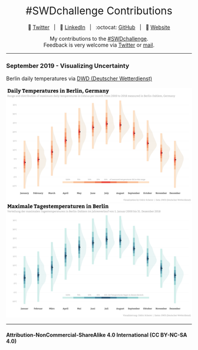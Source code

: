 <h1 style="font-weight:normal" align="center">
  &nbsp;#SWDchallenge Contributions&nbsp;
</h1>

<div align="center">

:speech_balloon: [Twitter][Twitter]&nbsp;&nbsp;&nbsp;|&nbsp;&nbsp;&nbsp;:necktie: [LinkedIn][LinkedIn]&nbsp;&nbsp;&nbsp;|&nbsp;&nbsp;&nbsp;:octocat: [GitHub][GitHub]&nbsp;&nbsp;&nbsp;|&nbsp;&nbsp;&nbsp;:link: [Website][Website]

</div>

<!--
Quick Link
-->

[Twitter]:https://twitter.com/CedScherer
[LinkedIn]:https://www.linkedin.com/in/cedricpscherer/
[GitHub]:https://github.com/Z3tt
[Website]:https://cedricscherer.netlify.com/

<div align="center">

My contributions to the [#SWDchallenge](http://www.storytellingwithdata.com/swdchallenge).  
Feedback is very welcome via [Twitter](https://twitter.com/cedscherer) or [mail](mailto:cedricphilippscherer@gmail.com).

</div>

***

### September 2019 - Visualizing Uncertainty
Berlin daily temperatures via [DWD (Deutscher Wetterdienst)](https://www.dwd.de/DE/leistungen/klimadatendeutschland/klarchivtagmonat.html)<br><br>
![./plots/2019_09/SWD_2019_09_Uncertainty.png](https://raw.githubusercontent.com/Z3tt/SWDchallenge/master/plots/2019_09/SWD_2019_09_Uncertainty.png)
![./plots/2019_09/SWD_2019_09_Uncertainty_ger.png](https://raw.githubusercontent.com/Z3tt/SWDchallenge/master/plots/2019_09/SWD_2019_09_Uncertainty_ger.png)

***

#### Attribution-NonCommercial-ShareAlike 4.0 International (CC BY-NC-SA 4.0)
<div style="width:300px; height:200px">
<img src=https://camo.githubusercontent.com/00f7814990f36f84c5ea74cba887385d8a2f36be/68747470733a2f2f646f63732e636c6f7564706f7373652e636f6d2f696d616765732f63632d62792d6e632d73612e706e67 alt="" height="42">
</div>
